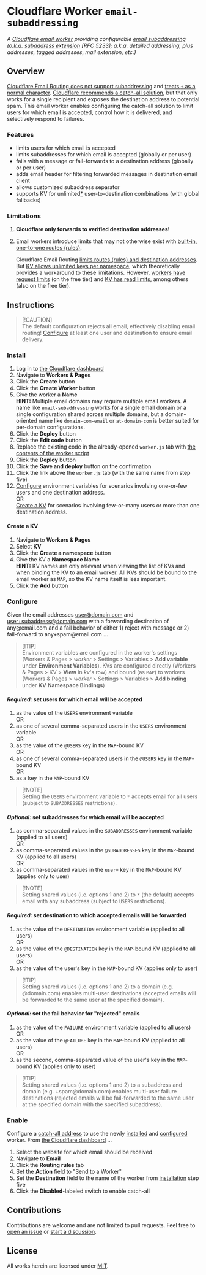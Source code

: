 # Cloudflare Worker `email-subaddressing`

_A [Cloudflare email worker][cf-email#workers] providing configurable [email
subaddressing][wiki-ea#sa] (o.k.a. [subaddress extension][rfc-5233] [RFC 5233];
a.k.a. detailed addressing, plus addresses, tagged addresses, mail extension,
etc.)_

[cf-email#workers]: https://developers.cloudflare.com/email-routing/email-workers/
[rfc-5233]: https://datatracker.ietf.org/doc/html/rfc5233
[wiki-ea#sa]: https://en.wikipedia.org/wiki/Email_address#Sub-addressing

## Overview

[Cloudflare Email Routing does not support subaddressing][cf-community-346812]
and [treats `+` as a normal character][cf-email#signs]. [Cloudflare recommends
a catch-all solution][cf-blog-migrating#gmail], but that only works for a single
recipient and exposes the destination address to potential spam. This email
worker enables configuring the catch-all solution to limit users for which email
is accepted, control how it is delivered, and selectively respond to failures.

[cf-blog-migrating#gmail]: https://blog.cloudflare.com/migrating-to-cloudflare-email-routing/#gmail-address-conventions
[cf-community-346812]: https://community.cloudflare.com/t/support-plus-addressing-in-email-routing/346812
[cf-email#signs]: https://developers.cloudflare.com/email-routing/postmaster/#signs-such--and--are-treated-as-normal-characters-for-custom-addresses

### Features

* limits users for which email is accepted
* limits subaddresses for which email is accepted (globally or per user)
* fails with a message or fail-forwards to a destination address (globally or
  per user)
* adds email header for filtering forwarded messages in destination email client 
* allows customized subaddress separator
* supports KV for unlimited[*](#limitations) user-to-destination combinations
  (with global fallbacks)

### Limitations

1. **Cloudflare only forwards to verified destination addresses!**

2. Email workers introduce limits that may not otherwise exist with [built-in,
   one-to-one routes (rules)][cf-email#routing].

   Cloudflare Email Routing [limits routes (rules) and destination
   addresses][cf-email#rules]. But [KV allows unlimited keys per
   namespace][cf-workers#kv-limits], which theoretically provides a workaround
   to these limitations. However, [workers have request
   limits][cf-workers#limits] (on the free tier) and [KV has read
   limits][cf-workers#kv-limits], among others (also on the free tier).

[cf-email#rules]: https://developers.cloudflare.com/email-routing/limits/#rules-and-addresses
[cf-email#routing]: https://developers.cloudflare.com/email-routing/setup/email-routing-addresses/
[cf-workers#kv-limits]: https://developers.cloudflare.com/workers/platform/limits/#kv-limits
[cf-workers#limits]: https://developers.cloudflare.com/workers/platform/limits/#worker-limits

## Instructions

> [!CAUTION]\
> The default configuration rejects all email, effectively disabling email
> routing! [Configure](#configure) at least one user and destination to ensure
> email delivery.

### Install

1. Log in to [the Cloudflare dashboard](https://dash.cloudflare.com/)
2. Navigate to **Workers & Pages**
3. Click the **Create** button
4. Click the **Create Worker** button
5. Give the worker a **Name**\
   **HINT:** Multiple email domains may require multiple email workers. A name
   like `email-subaddressing` works for a single email domain or a single
   configuration shared across multiple domains, but a domain-oriented name like
   `domain-com-email` or `at-domain-com` is better suited for per-domain
   configurations.
6. Click the **Deploy** button
7. Click the **Edit code** button
8. Replace the existing code in the already-opened `worker.js` tab with [the
   contents of the worker script](worker.js)
9. Click the **Deploy** button
10. Click the **Save and deploy** button on the confirmation
11. Click the link above the `worker.js` tab (with the same name from step five)
12. [Configure](#configure) environment variables for scenarios involving
    one-or-few users and one destination address.\
    OR\
    [Create a KV](#create-a-kv) for scenarios involving few-or-many users or
    more than one destination address.

#### Create a KV

1. Navigate to **Workers & Pages**
2. Select **KV**
3. Click the **Create a namespace** button
4. Give the KV a **Namespace Name**\
   **HINT:** KV names are only relevant when viewing the list of KVs and when
   binding the KV to an email worker. All KVs should be bound to the email
   worker as `MAP`, so the KV name itself is less important.
5. Click the **Add** button

### Configure

Given the email addresses user@domain.com and user+subaddress@domain.com with a
forwarding destination of any﻿@email.com and a fail behavior of either 1) reject
with message or 2) fail-forward to any+spam﻿@email.com ...

> [!TIP]\
> Environment variables are configured in the worker's settings (Workers &
> Pages > _worker_ > Settings > Variables > **Add variable** under **Environment
> Variables**). KVs are configured directly (Workers & Pages > KV > **View** in
> _kv_'s row) and bound (as `MAP`) to workers (Workers & Pages > _worker_ >
> Settings > Variables > **Add binding** under **KV Namespace Bindings**)

#### _Required:_ set users for which email will be accepted

1. as the value of the `USERS` environment variable\
   OR
2. as one of several comma-separated users in the `USERS` environment variable\
   OR
3. as the value of the `@USERS` key in the `MAP`-bound KV\
   OR
4. as one of several comma-separated users in the `@USERS` key in the `MAP`-
   bound KV\
   OR
5. as a key in the `MAP`-bound KV

> [!NOTE]\
> Setting the `USERS` environment variable to `*` accepts email for all users
> (subject to `SUBADDRESSES` restrictions).

#### _Optional:_ set subaddresses for which email will be accepted

1. as comma-separated values in the `SUBADDRESSES` environment variable
   (applied to all users)\
   OR
2. as comma-separated values in the `@SUBADDRESSES` key in the `MAP`-bound KV
   (applied to all users)\
   OR
3. as comma-separated values in the `user+` key in the `MAP`-bound KV
   (applies only to user)

> [!NOTE]\
> Setting shared values (i.e. options 1 and 2) to `*` (the default) accepts
> email with any subaddress (subject to `USERS` restrictions).

#### _Required:_ set destination to which accepted emails will be forwarded

1. as the value of the `DESTINATION` environment variable
   (applied to all users)\
   OR
2. as the value of the `@DESTINATION` key in the `MAP`-bound KV
   (applied to all users)\
   OR
3. as the value of the user's key in the `MAP`-bound KV
   (applies only to user)

> [!TIP]\
> Setting shared values (i.e. options 1 and 2) to a domain (e.g. @domain.com)
> enables multi-user destinations (accepted emails will be forwarded to the same
> user at the specified domain).

#### _Optional:_ set the fail behavior for "rejected" emails

1. as the value of the `FAILURE` environment variable
   (applied to all users)\
   OR
2. as the value of the `@FAILURE` key in the `MAP`-bound KV
   (applied to all users)\
   OR
3. as the second, comma-separated value of the user's key in the `MAP`-bound KV
   (applies only to user)

> [!TIP]\
> Setting shared values (i.e. options 1 and 2) to a subaddress and domain (e.g.
> +spam﻿@domain.com) enables multi-user failure destinations (rejected emails
> will be fail-forwarded to the same user at the specified domain with the
> specified subaddress).

### Enable

Configure a [catch-all address][cf-email#catch-all] to use the newly
[installed](#install) and [configured](#configure) worker. From [the Cloudflare
dashboard](https://dash.cloudflare.com/) ...

1. Select the website for which email should be received
2. Navigate to **Email**
3. Click the **Routing rules** tab
4. Set the **Action** field to "Send to a Worker"
5. Set the **Destination** field to the name of the worker from
   [installation](#install) step five
6. Click the **Disabled**-labeled switch to enable catch-all

[cf-email#catch-all]: https://developers.cloudflare.com/email-routing/setup/email-routing-addresses/#catch-all-address

## Contributions

Contributions are welcome and are not limited to pull requests. Feel free to
[open an issue](/issues/new) or [start a discussion](/discussions/new).

## License

All works herein are licensed under [MIT](LICENSE).


[cf-workers#wrangler]: https://developers.cloudflare.com/workers/wrangler/
[deploy]: https://deploy.workers.cloudflare.com/?url=https://github.com/jeremy-harnois/cloudflare-worker-email-subaddressing

[cf-workers#env-vars]: https://developers.cloudflare.com/workers/configuration/environment-variables/#add-environment-variables-via-the-dashboard
[cf-workers#ref-kv]: https://developers.cloudflare.com/workers/runtime-apis/kv/#reference-kv-from-workers
